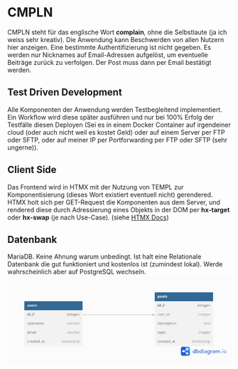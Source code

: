 # CMPLN

CMPLN steht für das englische Wort **complain**, ohne die Selbstlaute (ja ich weiss sehr kreativ). 
Die Anwendung kann Beschwerden von allen Nutzern hier anzeigen. Eine bestimmte Authentifizierung ist nicht gegeben. Es werden nur Nicknames auf Email-Adressen aufgelöst, um eventuelle Beiträge zurück zu verfolgen. Der Post muss dann per Email bestätigt werden. <br>


## Test Driven Development
Alle Komponenten der Anwendung werden Testbegleitend implementiert. Ein Workflow wird diese später ausführen und nur bei 100% Erfolg der Testfälle diesen Deployen (Sei es in einem Docker Container auf irgendeiner cloud (oder auch nicht weil es kostet Geld) oder auf einem Server per FTP oder SFTP, oder auf meiner IP per Portforwarding per FTP oder SFTP (sehr ungerne)).<br>


## Client Side
Das Frontend wird in HTMX mit der Nutzung von TEMPL zur Komponentisierung (dieses Wort existiert eventuell nicht) gerendered. HTMX holt sich per GET-Request die Komponenten aus dem Server, und rendered diese durch Adressierung eines Objekts in der DOM per **hx-target** oder **hx-swap** (je nach Use-Case).
(siehe [HTMX Docs](https://htmx.org/docs/#targets))



## Datenbank
MariaDB. Keine Ahnung warum unbedingt. Ist halt eine Relationale Datenbank die gut funktioniert und kostenlos ist (zumindest lokal). Werde wahrscheinlich aber auf PostgreSQL wechseln.
![Alt text](.readmestuff/DBD.png)
